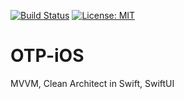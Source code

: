 [![Build Status](https://travis-ci.org/MarshalPaterson/OTP-iOS.svg?branch=master)](https://travis-ci.org/MarshalPaterson/OTP-iOS) [![License: MIT](https://img.shields.io/badge/License-MIT-yellow.svg)](https://opensource.org/licenses/MIT)

# OTP-iOS
MVVM, Clean Architect in Swift, SwiftUI
